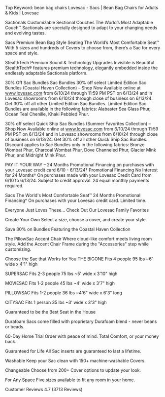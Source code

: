 Top Keyword: bean bag chairs
Lovesac - Sacs | Bean Bag Chairs for Adults & Kids | Lovesac

Sactionals
Customizable Sectional Couches
The World’s Most Adaptable Couch™
Sactionals are specially designed to adapt to your changing needs and evolving tastes.

Sacs
Premium Bean Bag Style Seating
The World’s Most Comfortable Seat™
With 5 sizes and hundreds of Covers to choose from, there’s a Sac for every space and style.

StealthTech
Premium Sound & Technology Upgrades
Invisible is Beautiful
StealthTech® features premium technology, elegantly embedded inside the endlessly adaptable Sactionals platform.

30% Off Sac Bundles
Sac Bundles
30% off select Limited Edition Sac Bundles (Coastal Haven Collection) – Shop Now
Available online at www.lovesac.com from 6/10/24 through 11:59 PM PST on 6/13/24 and in Lovesac showrooms from 6/10/24 through close of business on 6/13/24. Get 30% off all other Limited Edition Sac Bundles. Limited Edition Sac Bundles are available in the following fabrics: Alabaster Sea Glass Phur, Ocean Teal Chenille, Khaki Pebbled Phur.

30% off select Quick Ship Sac Bundles (Summer Favorites Collection) – Shop Now
Available online at www.lovesac.com from 6/10/24 through 11:59 PM PST on 6/13/24 and in Lovesac showrooms from 6/10/24 through close of business on 6/13/24. Get 30% off all other Quick Ship Sac Bundles. Discount applies to Sac Bundles only in the following fabrics: Bronze Wombat Phur, Charcoal Wombat Phur, Dove Channeled Phur, Glacier Mink Phur, and Midnight Mink Phur.

PAY IT YOUR WAY – 24 Months Promotional Financing on purchases with your Lovesac credit card 6/10 - 6/13/24†
Promotional Financing
No Interest for 24 Months†
On purchases made with your Lovesac Credit Card from 6/10 to 6/13/24. Subject to credit approval. 24 equal monthly payments required.

Sacs
The World's Most Comfortable Seat™
24 Months Promotional Financing†
On purchases with your Lovesac credit card. Limited time.

Everyone Just Loves These...
Check Out Our Lovesac Family Favorites

Create Your Own
Select a size, choose a cover, and create your style.

Save 30% on Bundles
Featuring the Coastal Haven Collection

The PillowSac Accent Chair
Where cloud-like comfort meets living room style.
Add the Accent Chair Frame during the "Accessories" step while customizing.

Choose the Sac that Works for You
THE BIGONE
Fits 4 people
95 lbs
~6' wide x 4'1" high

SUPERSAC
Fits 2-3 people
75 lbs
~5' wide x 3'10" high

MOVIESAC
Fits 1-2 people
45 lbs
~4' wide x 3'7" high

PILLOWSAC
Fits 1-2 people
36 lbs
~4'6" wide x 6'3" long

CITYSAC
Fits 1 person
35 lbs
~3' wide x 3'3" high

Guaranteed to be the Best Seat in the House

Durafoam
Sacs come filled with proprietary Durafoam blend - never beans or beads.

60-Day Home Trial
Order with peace of mind. Total Comfort, or your money back.

Guaranteed for Life
All Sac inserts are guaranteed to last a lifetime.

Washable
Keep your Sac clean with 150+ machine-washable Covers.

Changeable
Choose from 200+ Cover options to update your look.

For Any Space
Five sizes available to fit any room in your home.

Customer Reviews
4.7
(3713 Reviews)